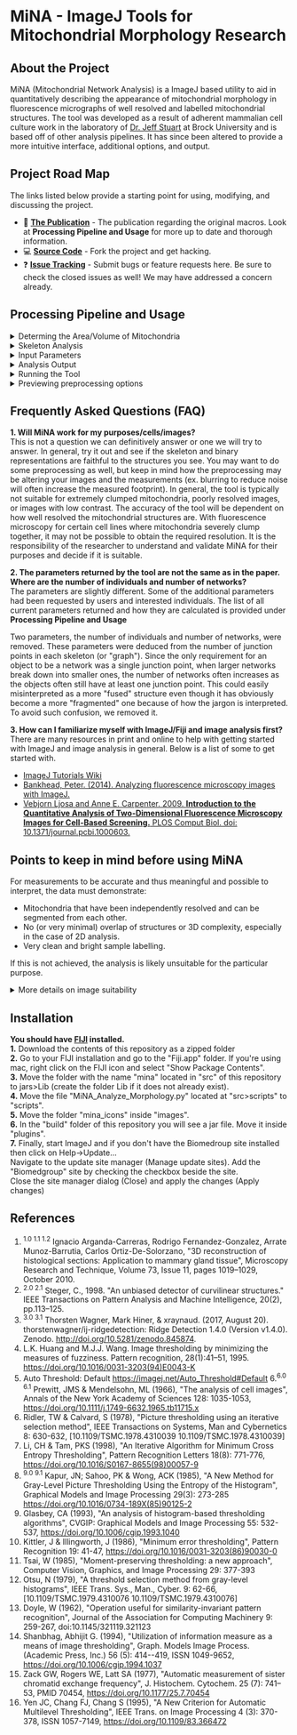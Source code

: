 # MiNA - ImageJ Tools for Mitochondrial Morphology Research

## About the Project
MiNA (Mitochondrial Network Analysis) is a ImageJ based utility to aid in quantitatively describing the appearance of mitochondrial morphology in fluorescence micrographs of well resolved and labelled mitochondrial structures. The tool was developed as a result of adherent mammalian cell culture work in the laboratory of [Dr. Jeff Stuart](https://brocku.ca/mathematics-science/biology/directory/jeff-stuart/) at Brock University and is based off of other analysis pipelines. It has since been altered to provide a more intuitive interface, additional options, and output.

## Project Road Map
The links listed below provide a starting point for using, modifying, and discussing the project.

- :book: [**The Publication**](https://doi.org/10.1016/j.acthis.2017.03.001) - The publication regarding the original macros. Look at **Processing Pipeline and Usage** for more up to date and thorough information.
- :computer: [**Source Code**](https://github.com/StuartLab/MiNA/tree/master) - Fork the project and get hacking.
- :question: [**Issue Tracking**](https://github.com/StuartLab/MiNA/issues) - Submit bugs or feature requests here. Be sure to check the closed issues as well! We may have addressed a concern already.

## Processing Pipeline and Usage
<details>
 <summary>Determing the Area/Volume of Mitochondria</summary>
 </br>
 
 MiNA extracts morphological information from two simplifications of the image. One is a binary representation, which simply represents pixels as containing signal or being background. This is generated by automatic thresholding, a good overview of which available on the [Auto Threshold](https://imagej.net/Auto_Threshold) page. There are many thresholding methods available through ImageJ Ops. The methods included are listed below. If you find an issue arises using a specific thresholding method, please open an issue using the GitHub [issue tracker](https://github.com/StuartLab/MiNA/issues) (only a subset were tested). </br>
 
 <table>
  <tbody>
   <tr> 
    <td>
     <ul>
      <li>huang<sup>[4]</sup></li>
      <li>iji<sup>[5]</sup></li>
      <li>intermodes<sup>[6]</sup></li>
      <li>li<sup>[7]</sup></li>
      <li>maxEntropy<sup>[8]</sup></li>
      <li>maxLikelihood<sup></sup></li>
     </ul>
    </td>    
    <td>
     <ul>
      <li>mean<sup>[10]</sup></li>
      <li>minError<sup>[11]</sup></li>
      <li>minimum<sup>[6]</sup></li>
      <li>moments<sup>[12]</sup></li>
      <li>otsu<sup>[13]</sup></li>
      <li>percentile<sup>[14]</sup></li>
     </ul>
    </td>  
    <td>
     <ul>
      <li>rentyiEntropy<sup>[9]</sup></li>
      <li>rosin<sup></sup></li>
      <li>shanbhag<sup>[15]</sup></li>
      <li>triangle<sup>[16]</sup></li>
      <li>yen<sup>[17]</sup></li>
     </ul>
    </td>  
   </tr>
  </tbody>
 </table>
 
 Once the image has been binarized, the area or volume can be estimated by simply counting the number of signal positive pixels/voxels and multiplying by the area or volume of the pixel/voxel approximated as a rectangle or rectangular prism. In the binarized image, magenta represents the signal positive pixels, while the background pixels are black. This binarized copy is overlaid upon the original image after processing as an accuracy/artifact check measure. The area or volume of the image occupied by signal is returned as the mitochondrial footprint, the units of which will depend on how the image has been calibrated. You can check the image calibration under Image → Properties.
</details>

<details>
 <summary>Skeleton Analysis</summary>
 </br>
 
 A second simplification is made to the image for the purpose of estimating the lengths of the midlines extracted from segmented mitochondrial structures and the extend of branching. The simplification is the generation of a morphological skeleton from which polylines can be extracted and analyzed (as is accomplished by the [Analyze Skeleton](https://imagej.net/AnalyzeSkeleton) <sup>[1]</sup> plugin). The skeleton itself can be generated in two ways. The first, iterative thinning, is the method used in the original macros and produces a skeleton by iteratively removing outer pixels until a one pixel wide structure remains. This is accomplished through the [Skeletonize (2D/3D)](https://imagej.net/Skeletonize3D) plugin's methods and has the added benefit of operating on 3D datasets as well as 2D. To use this method, mitochondria must be well resolved such that the individual mitochondria can be completely segmented from each other when the binary is generated. </br>
 
 Ridge detection has also been incorporated and generates a skeleton not from a binary but by using the fluorescence intensity itself. This is accomplished through the methods afforded by the [Ridge Detection](https://imagej.net/Ridge_Detection) <sup>[2][3]</sup> plugin. Ridge detection requires additional parameters, which are to be supplied at the prompt. It is easier to tune the parameters in the Ridge Detection plugin itself as it provides a preview mode. The parameters used are high contrast, low contrast, line width, and minimum length. Note that for Ridge Detection preview, images must be 8-bit. If your image is not 8-bit you must convert it using Image → Type. If using MiNA, there is no need to convert; it will be done automatically.</br>
 
 The information extracted from the morphological skeleton is the mean, median and standard deviation of the branch lengths for each independent feature and the number of branches in each network. No data is removed, so a feature that is simply a vertex, a rod without any branching points, or a complicated highly branched network will all be used when determining the length and branch count parameters. The information is summarized from the output of the [Analyze Skeleton](https://imagej.net/AnalyzeSkeleton)<sub>[1]</sub> plugin methods. Once processed, the skeleton is overlaid in green for assessing the faithfulness of the skeleton. Yellow and blue dots are also overlaid, representing the end points and junctions of the skeleton respectively.</br>
 
 It is <b>mandatory</b> that users ensure the morphological skeleton can be accurately generated for their system of interest. The analysis tool is typically not suitable for extremely clumped mitochondria, poorly resolved images, or images with low contrast. The overlay (or 3D render) is intended as a means to assess whether the model from which the parameters are generated will be meaningful or not.  
</details>

<details>
 <summary>Input Parameters</summary>
 <table>
  <tbody>
   <tr><td>Parameter</td><td>Description</td></tr>
   <tr><td>Pre-processor path (optional)</td><td>The path to an ImageJ script or macro to run before the analysis is run. This is typically used to run user defined preprocessing operations on the image before it is analyzed, such as expanding the histogram range, reducing noise by filtering, or deconvolving the image. It is optional</td></tr>
   <tr><td>Post-processor path (optional)</td><td>The path to an ImageJ compatible script or macro to be run when the analysis completes. This can be used to trigger saving a copy of the data, plotting the current data stored in the ResultsTable window, and much more. It is optional.</td></tr>
   <tr><td>Threshold method</td><td>The algorithm used to determine the threshold value. Note that the analysis expects a positive signal. The analysis will fail if the intensity is inverted.</td></tr>
   <tr><td>User comment</td><td>A user comment to store in the table. This supports key-value pairs, which is useful for storing condition information. For example, if I wanted a column "oxygen" and a column "glucose" to store the culture conditions, I could use the comment "oxygen=18,glucose=high" to add the value 18 to a column titled oxygen and the value high to another column titled glucose.</td></tr>
  </tbody>
 </table>
 
 <b>Ridge Detection</b>
 <table>
  <tbody>
   <tr><td>Use ridge detection (2D only)</td><td>Check if ridge detection is to be used. If it is unchecked, the analysis will proceed with iterative thinning to generate the morphological skeleton. Note that ridge detection is only available for 2D images currently.</td></tr>
   <tr><td>High contrast</td><td></td></tr>
   <tr><td></td><td>This defines the High Contrast value for the ridge detection plugin.</td></tr>
   <tr><td>Low contrast</td><td>This defines the Low Contrast value for the ridge detection plugin.</td></tr>
   <tr><td>Line width</td><td>The expected width of the line like mitochondrial features.</td></tr>
   <tr><td>Line length</td><td>The minimum line length to be included in the analysis. Setting this above 0 can aid in removing spurious small lines.</td></tr>
  </tbody>
 </table>
 
 <b> [Median Filter](https://imagejdocu.tudor.lu/gui/process/filters#median)</b></br>
 Smooths each pixel by replacing each pixel with the neighbourhood median.
 <table>
  <tbody>
   <tr><td>Radius</td><td>Size of the neighbourhood</td></tr>
 </tbody>
 </table>
 
 <b>[Unsharp Mask](https://imagejdocu.tudor.lu/gui/process/filters#unsharp_mask)</b></br>
 Sharpens and enhances edges by subtracting a blurred version of the image (the unsharp mask) from the original. The unsharp mask is created by Gaussian blurring the original image and then multiplying by the “Mask Weight” parameter.
 <table>
  <tbody>
   <tr><td>Radius (sigma)</td><td>Increase the Guassian blur radius sigma to increase contrast</td></tr>
   <tr><td>Mask weigth</td><td>increase value for additional edge enhancement</td></tr>
  </tbody>
 </table>
 
 <b>[Enhance Local Contrast CLAHE](https://imagej.net/Enhance_Local_Contrast_(CLAHE))</b></br>
 Enhances local contrast of the image.
 <table>
  <tbody>
   <tr><td>block size</td><td>the size of the local region around a pixel for which the histogram is equalized. This size should be larger than the size of features to be preserved.</td></tr>
   <tr><td>histogram bins</td><td>the number of histogram bins used for histogram equalization. The implementation internally works with byte resolution, so values larger than 256 are not meaningful. This value also limits the quantification of the output when processing 8bit gray or 24bit RGB images. The number of histogram bins should be smaller than the number of pixels in a block.</td></tr>
   <tr><td>max slope</td><td>limits the contrast stretch in the intensity transfer function. Very large values will let the histogram equalization do whatever it wants to do, that is result in maximal local contrast. The value 1 will result in the original image.</td></tr>
   <tr><td>mask</td><td>choose, from the currently opened images, one that should be used as a mask for the filter application.</td></tr>
  </tbody>
 </table>
</details>

<details>
 <summary>Analysis Output</summary>
 <table>
  <tbody>
   <tr> <td>Parameter</td> <td>Description</td> </tr>
   <tr> <td>image title</td> <td>The title of the image window that was processed.</td> </tr>
   <tr> <td>mitochondrial footprint	</td> <td>The area or volume of the image consumed by mitochondrial signal.</td> </tr>
   <tr> <td>branch length mean</td> <td>The mean length of all the lines used to represent the mitochondrial structures.</td> </tr>
   <tr> <td>branch length median	</td> <td>The median length of all the lines used to represent the mitochondrial structures.</td> </tr>
   <tr> <td>branch length stdevp	</td> <td>The standard deviation (population) of the length of all the lines used to represent the mitochondrial structures.</td> </tr>
   <tr> <td>summed branch lengths mean	</td> <td>The mean of the sum of the lengths of branches for each independent structure (as represented by the morphological/topological skeleton). This is the sum of all branch lengths divided by the number of independent skeletons.</td> </tr>
   <tr> <td>summed branch lengths median	</td> <td>The median of the sum of the lengths of branches for each independent structure (as represented by the   morphological/topological skeleton).</td> </tr>
   <tr> <td>summed branch lengths stdevp	</td> <td>The standard deviation of the sum of the lengths of branches for each independent structure (as represented by the     morphological/topological skeleton).</td> </tr>
   <tr> <td>network branches mean	</td> <td>The mean number of attached lines used to represent each structure.</td> </tr>
   <tr> <td>network branches median</td> <td>The median number of attached lines used to represent each structure.</td> </tr>
   <tr> <td>network branches stdevp</td> <td>The standard deviation (population) of the numper of connected lines used to represent each of the mitochondrial structures.
    </td> </tr>
   <tr> <td>donuts</td> <td> The number of mitochondrial donuts present in the image. A mitochondrial donut is defined as a structure that has no end-points (a loop with no other structures attached). </td> </tr>
   <tr> <td>user comment</td> <td>The comment supplied by the user. If key value pairs are provided, they will be put in an appropriate column.</td> </tr> 
  </tbody>
 </table>
</details>

<details>
 <summary>Running the Tool</summary>
 </br>
 
 <b>1.</b> Open an image. MiNA expects an 8-bit or 16-bit single channel image that can be 2D or 3D (with limited options). </br>
 
 <b>2.</b> Select a single cell using the rectangular ROI tool. You may make a copy of the cropped region if you wish. </br>
 
 <b>3.</b> Run the script by navigating to Plugins -> StuartLab -> MiNA Analyze Morphology. The user interface will pop up. Fill in the parameters as desired and select OK to run the analysis. </br>
 
 <b>4.</b> An overlay will be generated for you to visually inspect the faithfulness of the analysis. The magenta region is the binarized signal used for calculating the area or volume. The green lines are the morphological skeleton. The yellow dots represent the end points of the skeleton and the blue dots represen the junctions.</br>
 
 <b>5.</b> To save a copy of the image with overlays, save the image as a PNG or flatten the image and save it in whatever format you wish. </br>
</details>

<details>
 <summary>Previewing preprocessing options</summary>
 </br>
 
 To preview how the preprocessing options will affect the image being analyzed, you can use the "Preview" button located near the middle of MiNA's graphic interface.</br>
 
 If the image is <b>2 Dimensional</b>, the preview button will pop up a new window containing two images and a table. The image to the right will show how the image looks once the preprocessing options are applied it. The image to the left will show the original image with the overlays (positive pixels, skeleton, end points and junctions). The table below the two images will show the options chosen from the interface to process the image.
 You can zoom in and out of the images with the "+", "-" buttons in order to get a closer look at the image and decide if the overlays faithfully represent the properties of the mitochondrial network. If you are unsatisfied, adjust the parameter settings and repeat.</br>
 
 If the image is <b>3 Dimensional</b>, a new image will simply pop up with the preprocessing options applied to it.
</details>

## Frequently Asked Questions (FAQ)
**1. Will MiNA work for my purposes/cells/images?**<br>
This is not a question we can definitively answer or one we will try to answer. In general, try it out and see if the skeleton and binary representations are faithful to the structures you see. You may want to do some preprocessing as well, but keep in mind how the preprocessing may be altering your images and the measurements (ex. blurring to reduce noise will often increase the measured footprint). In general, the tool is typically not suitable for extremely clumped mitochondria, poorly resolved images, or images with low contrast. The accuracy of the tool will be dependent on how well resolved the mitochondrial structures are. With fluorescence microscopy for certain cell lines where mitochondria severely clump together, it may not be possible to obtain the required resolution. It is the responsibility of the researcher to understand and validate MiNA for their purposes and decide if it is suitable.

**2. The parameters returned by the tool are not the same as in the paper. Where are the number of individuals and number of networks?**<br>
The parameters are slightly different. Some of the additional parameters had been requested by users and interested individuals. The list of all current parameters returned and how they are calculated is provided under **Processing Pipeline and Usage**

Two parameters, the number of individuals and number of networks, were removed. These parameters were deduced from the number of junction points in each skeleton (or "graph"). Since the only requirement for an object to be a network was a single junction point, when larger networks break down into smaller ones, the number of networks often increases as the objects often still have at least one junction point. This could easily misinterpreted as a more "fused" structure even though it has obviously become a more "fragmented" one because of how the jargon is interpreted. To avoid such confusion, we removed it.

**3. How can I familiarize myself with ImageJ/Fiji and image analysis first?**<br>
There are many resources in print and online to help with getting started with ImageJ and image analysis in general. Below is a list of some to get started with.

  * [ImageJ Tutorials Wiki](https://imagej.net/Category:Tutorials)
  * [Bankhead, Peter. (2014). Analyzing fluorescence microscopy images with ImageJ.](https://petebankhead.gitbooks.io/imagej-intro/content/)
  * [Vebjorn Ljosa and Anne E. Carpenter. 2009. **Introduction to the Quantitative Analysis of Two-Dimensional Fluorescence Microscopy Images for Cell-Based Screening.** PLOS Comput Biol.  doi: 10.1371/journal.pcbi.1000603.](https://dx.doi.org/10.1371%2Fjournal.pcbi.1000603)
  
 ## Points to keep in mind before using MiNA
 For measurements to be accurate and thus meaningful and possible to interpret, the data must demonstrate:

 * Mitochondria that have been independently resolved and can be segmented from each other.
 * No (or very minimal) overlap of structures or 3D complexity, especially in the case of 2D analysis.
 * Very clean and bright sample labelling.
 
If this is not achieved, the analysis is likely unsuitable for the particular purpose.

 <details>
 <summary>More details on image suitability</summary>
 <table>
  <tbody>
   <tr> <td></td> <td>Likely Suitable</td> <td>Potentially Suitable</td> <td>Likely Unsuitable</td></tr>
   
   <tr><td>Microscopy</td>
    <td> <ul><li>Deconvolved confocal/spinning disk</li><li>Super-resolution (SR-SIM, STED, etc).</li><li>Segmented electron microscopy stacks.</li></ul> </td>
    <td> <ul><li>Confocal</li> <li>Spinning Disk</li> <li>Structured illumination (pseudo-confocal)</li> <li>Deconvolved conventional fluorescence</li></ul></td> <td><ui><li>Conventional fluorescence</li><li>Confocal/spinning disk with low NA objective</li></ui></td></tr>
   
  <tr>
  <td>Staining/Labelling</td><td><ui><li>Labelled with bright, membrane potential insensitive dye/marker (e.g. GFP)</li><li>No or minimal non-specific labelling.</li><li>No or minimal background flourescence.</li><li>Low noise.</li></ui></td>
 <td><ui><li>Labelled with bright, membrane potential-sensitive marker but minimal inhibition or uncoupling of oxphos</li><li>Low background fluorescence</li></ui></td>
 <td><ui><li>Weakly labelled mitochondria or respiration-deficient/uncoupled mitochondria labelled with membrane potential sensitive dye (such as TMRM)</li><li>High background or noise</li></ui></td>
 </tr>
   
  <tr>
  <td>Morphological Charachteristics</td>
 <td><ui><li>2D or 3D image of thinner adherent cells or 3D image of thicker cells.</li><li>Simple/sparsely distributed mitochondrial structures.</li><li>Simple/sparsely distributed mitochondrial structures.</li></ui></td>
 <td><ui><li>Complex but well-resolved mitochondrial structures</li><li>Highly branched tubular structures</li></ui></td>
 <td><ui><li>2D projection or slice of thick cells.</li><li>Densely packed mitochondrial structures.</li><li>Cell containing highly refractive regions (e.g. triglyceride).</li><li>Tissues or 3D cultures</li></ui></td>
 </tr>


  </tbody>
 </table>
 </details>
 
 
 ## Installation
 **You should have [FIJI](https://fiji.sc/) installed.** </br>
 **1.** Download the contents of this repository as a zipped folder</br>
 **2.** Go to your FIJI installation and go to the "Fiji.app" folder. If you're using mac, right click on the FIJI icon and select "Show Package Contents".</br>
 **3.** Move the folder with the name "mina" located in "src" of this repository to jars>Lib (create the folder Lib if it does not already exist). </br>
 **4.** Move the file "MiNA_Analyze_Morphology.py" located at "src>scripts" to "scripts". </br>
 **5.** Move the folder "mina_icons" inside "images". </br>
 **6.** In the "build" folder of this repository you will see a jar file. Move it inside "plugins". </br> 
 **7.** Finally, start ImageJ and if you don't have the Biomedroup site installed then click on Help->Update...</br>
        Navigate to the update site manager (Manage update sites). Add the "Biomedgroup" site by checking the checkbox beside the site.</br>
        Close the site manager dialog (Close) and apply the changes (Apply changes)

## References
 1. <sup>1.0 1.1 1.2</sup> Ignacio Arganda-Carreras, Rodrigo Fernandez-Gonzalez, Arrate Munoz-Barrutia, Carlos Ortiz-De-Solorzano, "3D reconstruction of histological sections: Application to mammary gland tissue", Microscopy Research and Technique, Volume 73, Issue 11, pages 1019–1029, October 2010. 
 2. <sup>2.0 2.1</sup> Steger, C., 1998. "An unbiased detector of curvilinear structures." IEEE Transactions on Pattern Analysis and Machine Intelligence, 20(2), pp.113–125.
 3. <sup>3.0 3.1</sup> Thorsten Wagner, Mark Hiner, & xraynaud. (2017, August 20). thorstenwagner/ij-ridgedetection: Ridge Detection 1.4.0 (Version v1.4.0). Zenodo. http://doi.org/10.5281/zenodo.845874.
 4.  L.K. Huang and M.J.J. Wang. Image thresholding by minimizing the measures of fuzziness. Pattern recognition, 28(1):41–51, 1995. https://doi.org/10.1016/0031-3203(94)E0043-K
 5.  Auto Threshold: Default https://imagej.net/Auto_Threshold#Default
 6.<sup>6.0 6.1</sup>  Prewitt, JMS & Mendelsohn, ML (1966), "The analysis of cell images", Annals of the New York Academy of Sciences 128: 1035-1053, https://doi.org/10.1111/j.1749-6632.1965.tb11715.x
 7.  Ridler, TW & Calvard, S (1978), "Picture thresholding using an iterative selection method", IEEE Transactions on Systems, Man and Cybernetics 8: 630-632, [10.1109/TSMC.1978.4310039 10.1109/TSMC.1978.4310039]
 8.  Li, CH & Tam, PKS (1998), "An Iterative Algorithm for Minimum Cross Entropy Thresholding", Pattern Recognition Letters 18(8): 771-776, https://doi.org/10.1016/S0167-8655(98)00057-9
 9. <sup>9.0 9.1</sup>  Kapur, JN; Sahoo, PK & Wong, ACK (1985), "A New Method for Gray-Level Picture Thresholding Using the Entropy of the Histogram", Graphical Models and Image Processing 29(3): 273-285 https://doi.org/10.1016/0734-189X(85)90125-2
 10. Glasbey, CA (1993), "An analysis of histogram-based thresholding algorithms", CVGIP: Graphical Models and Image Processing 55: 532-537, https://doi.org/10.1006/cgip.1993.1040
 11.  Kittler, J & Illingworth, J (1986), "Minimum error thresholding", Pattern Recognition 19: 41-47, https://doi.org/10.1016/0031-3203(86)90030-0
 12.  Tsai, W (1985), "Moment-preserving thresholding: a new approach", Computer Vision, Graphics, and Image Processing 29: 377-393
 13.  Otsu, N (1979), "A threshold selection method from gray-level histograms", IEEE Trans. Sys., Man., Cyber. 9: 62-66, [10.1109/TSMC.1979.4310076 10.1109/TSMC.1979.4310076]
 14.  Doyle, W (1962), "Operation useful for similarity-invariant pattern recognition", Journal of the Association for Computing Machinery 9: 259-267, doi:10.1145/321119.321123
 15.  Shanbhag, Abhijit G. (1994), "Utilization of information measure as a means of image thresholding", Graph. Models Image Process. (Academic Press, Inc.) 56 (5): 414--419, ISSN 1049-9652, https://doi.org/10.1006/cgip.1994.1037
 16.  Zack GW, Rogers WE, Latt SA (1977), "Automatic measurement of sister chromatid exchange frequency", J. Histochem. Cytochem. 25 (7): 741–53, PMID 70454, https://doi.org/10.1177/25.7.70454
 17.  Yen JC, Chang FJ, Chang S (1995), "A New Criterion for Automatic Multilevel Thresholding", IEEE Trans. on Image Processing 4 (3): 370-378, ISSN 1057-7149, https://doi.org/10.1109/83.366472

 
